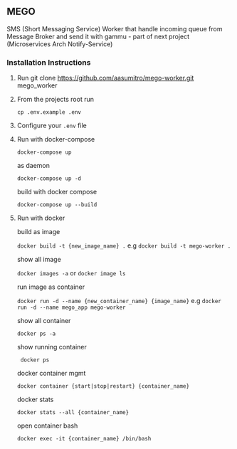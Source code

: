 ## MEGO 
SMS (Short Messaging Service) Worker that handle incoming queue from Message Broker and send it with gammu - part of next project (Microservices Arch Notify-Service)

### Installation Instructions
1. Run git clone https://github.com/aasumitro/mego-worker.git mego_worker
2. From the projects root run

    ``
    cp .env.example .env
    ``
 3. Configure your ``.env`` file
 4. Run with docker-compose 
 
    ``docker-compose up``
    
    as daemon
    
      ``docker-compose up -d``
      
    build with docker compose
    
     ``docker-compose up --build``
     
5. Run with docker 
    
    build as image
    
    ``docker build -t {new_image_name} .`` e.g ``docker build -t mego-worker .``
    
    show all image
    
    ``docker images -a`` or ``docker image ls``
    
    run image as container
    
    ``docker run -d --name {new_container_name} {image_name}`` e.g ``docker run -d --name mego_app mego-worker``
    
    show all container 
    
    ``docker ps -a``
    
    show running container
    
    `` docker ps``
    
    docker container mgmt
    
    ``docker container {start|stop|restart} {container_name}``
    
    docker stats 
    
    ``docker stats --all {container_name}``
    
    open container bash
    
    ``docker exec -it {container_name} /bin/bash``